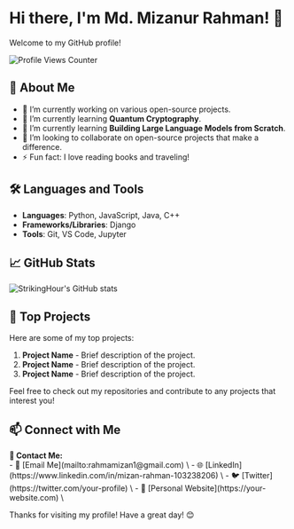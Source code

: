 # Hi there, I'm Md. Mizanur Rahman! 👋

Welcome to my GitHub profile!

<p align="left">
  <img src="https://komarev.com/ghpvc/?username=StrikingHour&label=Profile%20Views&color=blue&style=plastic" alt="Profile Views Counter"/>
</p>

## 🚀 About Me

- 🔭 I’m currently working on various open-source projects.  
- 🌱 I’m currently learning **Quantum Cryptography**.  
- 🌱 I’m currently learning **Building Large Language Models from Scratch**.  
- 👯 I’m looking to collaborate on open-source projects that make a difference.  
- ⚡ Fun fact: I love reading books and traveling!  

## 🛠️ Languages and Tools

- **Languages**: Python, JavaScript, Java, C++  
- **Frameworks/Libraries**: Django  
- **Tools**: Git, VS Code, Jupyter  

## 📈 GitHub Stats

![StrikingHour's GitHub stats](https://github-readme-stats.vercel.app/api?username=StrikingHour&show_icons=true&theme=radical)

## 🌟 Top Projects

Here are some of my top projects:

1. **Project Name** - Brief description of the project.  
2. **Project Name** - Brief description of the project.  
3. **Project Name** - Brief description of the project.  

Feel free to check out my repositories and contribute to any projects that interest you!

## 📫 Connect with Me

<p align="left">
  <b>📩 Contact Me:</b><br>
  - 📧 [Email Me](mailto:rahmamizan1@gmail.com)  \
  - 🌐 [LinkedIn](https://www.linkedin.com/in/mizan-rahman-103238206) \  
  - 🐦 [Twitter](https://twitter.com/your-profile)  \
  - 🔗 [Personal Website](https://your-website.com)  \
</p>

Thanks for visiting my profile! Have a great day! 😊
